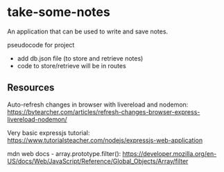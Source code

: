 # take-some-notes
An application that can be used to write and save notes.


pseudocode for project
- add db.json file (to store and retrieve notes)
- code to store/retrieve will be in routes


## Resources
Auto-refresh changes in browser with livereload and nodemon:
https://bytearcher.com/articles/refresh-changes-browser-express-livereload-nodemon/

Very basic expressjs tutorial:
https://www.tutorialsteacher.com/nodejs/expressjs-web-application

mdn web docs - array.prototype.filter():
https://developer.mozilla.org/en-US/docs/Web/JavaScript/Reference/Global_Objects/Array/filter

